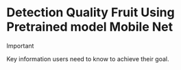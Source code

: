 # Detection Quality Fruit Using Pretrained model Mobile Net

> [!IMPORTANT]
> Key information users need to know to achieve their goal.
